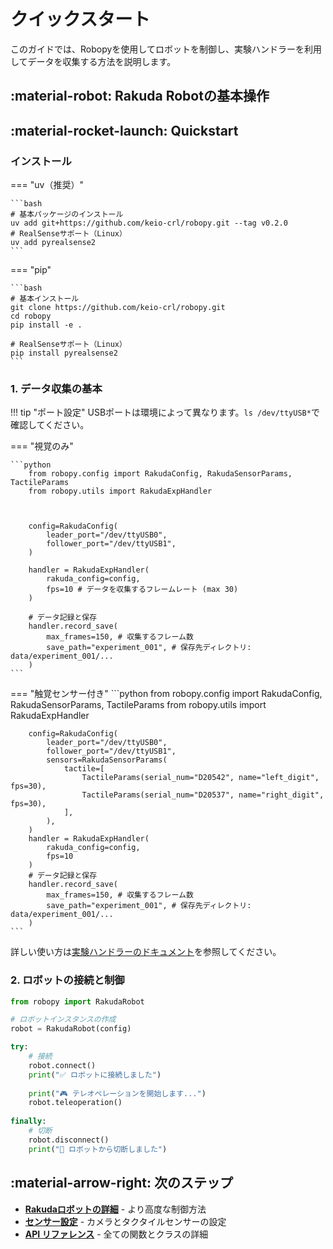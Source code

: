 # クイックスタート

このガイドでは、Robopyを使用してロボットを制御し、実験ハンドラーを利用してデータを収集する方法を説明します。


## :material-robot: Rakuda Robotの基本操作

## :material-rocket-launch: Quickstart

### インストール

=== "uv（推奨）"

    ```bash
    # 基本パッケージのインストール
    uv add git+https://github.com/keio-crl/robopy.git --tag v0.2.0
    # RealSenseサポート（Linux）
    uv add pyrealsense2
    ```

=== "pip"

    ```bash
    # 基本インストール
    git clone https://github.com/keio-crl/robopy.git
    cd robopy
    pip install -e .

    # RealSenseサポート（Linux）
    pip install pyrealsense2
    ```

### 1. データ収集の基本
!!! tip "ポート設定"
    USBポートは環境によって異なります。`ls /dev/ttyUSB*`で確認してください。

=== "視覚のみ"

    ```python
        from robopy.config import RakudaConfig, RakudaSensorParams, TactileParams
        from robopy.utils import RakudaExpHandler



        config=RakudaConfig(
            leader_port="/dev/ttyUSB0",
            follower_port="/dev/ttyUSB1",
        )

        handler = RakudaExpHandler(
            rakuda_config=config,
            fps=10 # データを収集するフレームレート (max 30)
        )

        # データ記録と保存
        handler.record_save(
            max_frames=150, # 収集するフレーム数
            save_path="experiment_001", # 保存先ディレクトリ: data/experiment_001/...
        )
    ```
=== "触覚センサー付き"
    ```python
        from robopy.config import RakudaConfig, RakudaSensorParams, TactileParams
        from robopy.utils import RakudaExpHandler

        config=RakudaConfig(
            leader_port="/dev/ttyUSB0",
            follower_port="/dev/ttyUSB1",
            sensors=RakudaSensorParams(
                tactile=[
                    TactileParams(serial_num="D20542", name="left_digit", fps=30),
                    TactileParams(serial_num="D20537", name="right_digit", fps=30),
                ],
            ),
        )
        handler = RakudaExpHandler(
            rakuda_config=config,
            fps=10
        )
        # データ記録と保存
        handler.record_save(
            max_frames=150, # 収集するフレーム数
            save_path="experiment_001", # 保存先ディレクトリ: data/experiment_001/...
        )
    ```
詳しい使い方は[実験ハンドラーのドキュメント](../experiments/handlers.md)を参照してください。


### 2. ロボットの接続と制御

```python
from robopy import RakudaRobot

# ロボットインスタンスの作成
robot = RakudaRobot(config)

try:
    # 接続
    robot.connect()
    print("✅ ロボットに接続しました")
    
    print("🎮 テレオペレーションを開始します...")
    robot.teleoperation()
    
finally:
    # 切断
    robot.disconnect()
    print("🔌 ロボットから切断しました")
```


## :material-arrow-right: 次のステップ

- [**Rakudaロボットの詳細**](../robots/rakuda.md) - より高度な制御方法
- [**センサー設定**](../sensors/cameras.md) - カメラとタクタイルセンサーの設定
- [**API リファレンス**](../api/robots.md) - 全ての関数とクラスの詳細